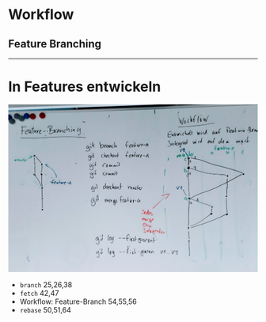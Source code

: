 # Workflow
## Feature Branching
_________________________________________

# In Features entwickeln

![Feature-Branching](abb/feature-branching.jpg)

 * `branch` 25,26,38
 * `fetch` 42,47
 * Workflow: Feature-Branch 54,55,56
 * `rebase` 50,51,64

